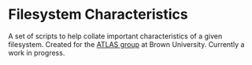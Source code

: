 # Filesystem Characteristics
A set of scripts to help collate important characteristics of a given filesystem. Created for the [ATLAS group](https://atlas.cs.brown.edu/) at Brown University. Currently a work in progress.
